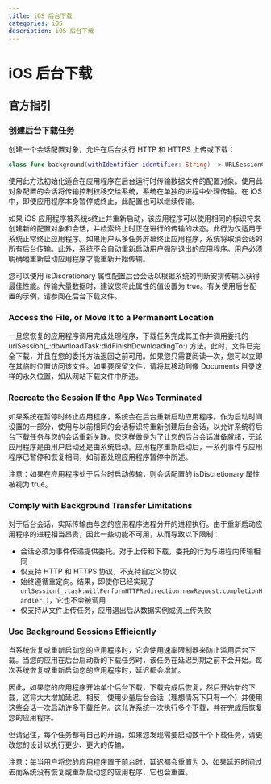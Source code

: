 ```yaml
---
title: iOS 后台下载
categories: iOS 
description: iOS 后台下载
---
```


# iOS 后台下载

## 官方指引

### 创建后台下载任务

创建一个会话配置对象，允许在后台执行 HTTP 和 HTTPS 上传或下载：

```swift
class func background(withIdentifier identifier: String) -> URLSessionConfiguration
```

使用此方法初始化适合在应用程序在后台运行时传输数据文件的配置对象。使用此对象配置的会话将传输控制权移交给系统，系统在单独的进程中处理传输。在 iOS 中，即使应用程序本身暂停或终止，此配置也可以继续传输。

如果 iOS 应用程序被系统s终止并重新启动，该应用程序可以使用相同的标识符来创建新的配置对象和会话，并检索终止时正在进行的传输的状态。此行为仅适用于系统正常终止应用程序。如果用户从多任务屏幕终止应用程序，系统将取消会话的所有后台传输。此外，系统不会自动重新启动用户强制退出的应用程序。用户必须明确地重新启动应用程序才能重新开始传输。

您可以使用 isDiscretionary 属性配置后台会话以根据系统的判断安排传输以获得最佳性能。传输大量数据时，建议您将此属性的值设置为 true。有关使用后台配置的示例，请参阅在后台下载文件。

### Access the File, or Move It to a Permanent Location

一旦您恢复的应用程序调用完成处理程序，下载任务完成其工作并调用委托的 urlSession(_:downloadTask:didFinishDownloadingTo:) 方法。此时，文件已完全下载，并且在您的委托方法返回之前可用。如果您只需要阅读一次，您可以立即在其临时位置访问该文件。如果要保留文件，请将其移动到像 Documents 目录这样的永久位置，如从网站下载文件中所述。

### Recreate the Session If the App Was Terminated

如果系统在暂停时终止应用程序，系统会在后台重新启动应用程序。作为启动时间设置的一部分，使用与以前相同的会话标识符重新创建后台会话，以允许系统将后台下载任务与您的会话重新关联。您这样做是为了让您的后台会话准备就绪，无论应用程序是由用户启动还是由系统启动。应用程序重新启动后，一系列事件与应用程序已暂停和恢复相同，如前面处理应用程序暂停中所述。

注意：如果在应用程序处于后台时启动传输，则会话配置的 isDiscretionary 属性被视为 true。

### Comply with Background Transfer Limitations

对于后台会话，实际传输由与您的应用程序进程分开的进程执行。由于重新启动应用程序的进程相当昂贵，因此一些功能不可用，从而导致以下限制：

* 会话必须为事件传递提供委托。对于上传和下载，委托的行为与进程内传输相同
* 仅支持 HTTP 和 HTTPS 协议，不支持自定义协议
* 始终遵循重定向。结果，即使你已经实现了 `urlSession(_:task:willPerformHTTPRedirection:newRequest:completionHandler:)`，它也不会被调用
* 仅支持从文件上传任务，应用退出后从数据实例或流上传失败

### Use Background Sessions Efficiently

当系统恢复或重新启动您的应用程序时，它会使用速率限制器来防止滥用后台下载。当您的应用在后台启动新的下载任务时，该任务在延迟到期之前不会开始。每次系统恢复或重新启动您的应用程序时，延迟都会增加。

因此，如果您的应用程序开始单个后台下载，下载完成后恢复，然后开始新的下载，这将大大增加延迟。相反，使用少量后台会话（理想情况下只有一个）并使用这些会话一次启动许多下载任务。这允许系统一次执行多个下载，并在完成后恢复您的应用程序。

但请记住，每个任务都有自己的开销。如果您发现需要启动数千个下载任务，请更改您的设计以执行更少、更大的传输。

注意：每当用户将您的应用程序置于前台时，延迟都会重置为 0。如果延迟时间过去而系统没有恢复或重新启动您的应用程序，它也会重置。